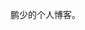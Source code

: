 <!-- > “人呐，总是喜欢给各种事情附加意义，财富、地位、名声、美貌，穷极一生去追寻，到了头，真的得到了什么呢？” -->

<!-- 这里是鹏少的个人博客，不定期发布一些关于生活、科技、物理、科研，甚至文学、艺术的想法。 -->
鹏少的个人博客。

